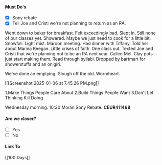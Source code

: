 #### Must Do's
- [x] Sony rebate
- [x] Tell Joe and Cristi we're not planning to return as an RA.

Went down to baker for breakfast. Felt exceedingly bad. Slept in. Still none of our classes yet. Showered.  Maybe we just need to cook for a little bit. Snowfall. Light mist. Maroon meeting. Had dinner with Tiffany. Told her about Marina Keegan. Little crises of faith. One class out. Texted Joe and Cristi that we're planning not to be an RA next year. Called Mel. Clay pots—just start making them. Read through syllabi. Dropped by bartmart for showerstuffs and an onigiri.

We've done an emptying. Slough off the old. Wormheart.

![[Screenshot 2025-01-06 at 7.45.26 PM.png]]

1.Make Things People Care About
2.Build Things People Want
3.Don't Let Thinking Kill Doing

Wednesday morning. 10:30 Moran
Sony Rebate: **CEUR411468**
#### Are we closer?
- [ ] Yes
- [ ] No
#### Link To
[[100 Days]]
